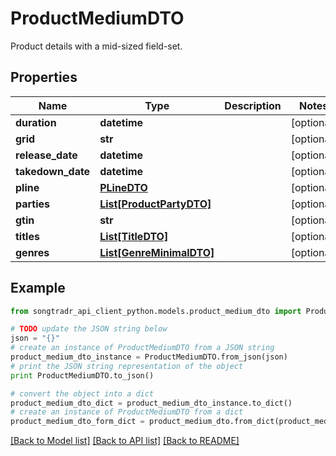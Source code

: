 # ProductMediumDTO

Product details with a mid-sized field-set.

## Properties
Name | Type | Description | Notes
------------ | ------------- | ------------- | -------------
**duration** | **datetime** |  | [optional] 
**grid** | **str** |  | [optional] 
**release_date** | **datetime** |  | [optional] 
**takedown_date** | **datetime** |  | [optional] 
**pline** | [**PLineDTO**](PLineDTO.md) |  | [optional] 
**parties** | [**List[ProductPartyDTO]**](ProductPartyDTO.md) |  | [optional] 
**gtin** | **str** |  | [optional] 
**titles** | [**List[TitleDTO]**](TitleDTO.md) |  | [optional] 
**genres** | [**List[GenreMinimalDTO]**](GenreMinimalDTO.md) |  | [optional] 

## Example

```python
from songtradr_api_client_python.models.product_medium_dto import ProductMediumDTO

# TODO update the JSON string below
json = "{}"
# create an instance of ProductMediumDTO from a JSON string
product_medium_dto_instance = ProductMediumDTO.from_json(json)
# print the JSON string representation of the object
print ProductMediumDTO.to_json()

# convert the object into a dict
product_medium_dto_dict = product_medium_dto_instance.to_dict()
# create an instance of ProductMediumDTO from a dict
product_medium_dto_form_dict = product_medium_dto.from_dict(product_medium_dto_dict)
```
[[Back to Model list]](../README.md#documentation-for-models) [[Back to API list]](../README.md#documentation-for-api-endpoints) [[Back to README]](../README.md)


